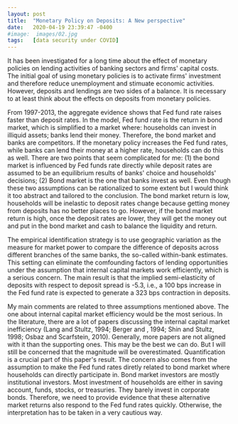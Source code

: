 ```yaml
---
layout: post
title:  "Monetary Policy on Deposits: A New perspective"
date:   2020-04-19 23:39:47 -0400
#image:  images/02.jpg
tags:   [data security under COVID]
---
```


It has been investigated for a long time about the effect of monetary policies on lending activities of banking sectors and firms' capital costs. The initial goal of using monetary policies is to activate firms' investment and therefore reduce unemployment and stimuate economic activities. However, deposits and lendings are two sides of a balance. It is necessary to at least think about the effects on deposits from monetary policies.

From 1997-2013, the aggregate evidence shows that Fed fund rate raises faster than deposit rates. In the model, Fed fund rate is the return in bond market, which is simplified to a market where: households can invest in illiquid assets; banks lend their money. Therefore, the bond market and banks are competitors. If the monetary policy increases the Fed fund rates, while banks can lend their money at a higher rate, households can do this as well. There are two points that seem complicated for me: (1) the bond market is influenced by Fed funds rate directly while deposit rates are assumed to be an equilibrium results of banks' choice and households' decisions; (2) Bond market is the one that banks invest as well. Even though these two assumptions can be rationalized to some extent but I would think it too abstract and tailored to the conclusion. The bond market return is low, households will be inelastic to deposit rates change because getting money from deposits has no better places to go. However, if the bond market return is high, once the deposit rates are lower, they will get the money out and put in the bond market and cash to balance the liquidity and return. 

The empirical identification strategy is to use geographic variation as the measure for market power to compare the difference of deposits across different branches of the same banks, the so-called within-bank estimates. This setting can eliminate the comfounding factors of lending opportunities under the assumption that internal capital markets work efficiently, which is a serious concern. The main result is that the implied semi-elasticity of deposits with respect to  deposit spread is -5.3, i.e., a 100 bps increase in the Fed fund rate is expected to generate a 323 bps contraction in deposits. 

My main comments are related to three assumptions mentioned above. The one about internal capital market efficiency would be the most serious. In the literature, there are a lot of papers discussing the internal capital market inefficiency (Lang and Stultz, 1994; Berger and , 1994; Shin and Stultz, 1998; Osbaz and Scarfstein, 2010). Generally, more papers are not aligned with it than the supporting ones. This may be the best we can do. But I will still be concerned that the magnitude will be overestimated. Quantification is a crucial part of this paper's result. The concern also comes from the assumption to make the Fed fund rates diretly related to bond market where households can directly participate in. Bond market investors are mostly institutional investors. Most investment of households are either in saving account, funds, stocks, or treasuries. They barely invest in corporate bonds. Therefore, we need to provide evidence that these alternative market returns also respond to the Fed fund rates quickly. Otherwise, the interpretation has to be taken in a very cautious way.
